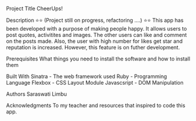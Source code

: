 Project Title
CheerUps!

Description  ⭐⭐ (Project still on progress, refactoring ....)  ⭐⭐
This app  has been developed with a purpose of making people happy. It allows users to post quotes, activitites and images. The other users can like and comment on the posts made. Also, the user with high number for likes get star and reputation is increased. However, this feature is on futher development.

Prerequisites
What things you need to install the software and how to install them

Built With
Sinatra - The web framework used
Ruby - Programming Language
Flexbox - CSS Layout Module
Javascsript - DOM Manipulation

Authors
Saraswati Limbu

Acknowledgments
To my teacher and resources that inspired to code this app.
